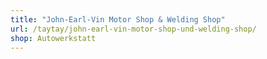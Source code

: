 ```yaml
---
title: "John-Earl-Vin Motor Shop & Welding Shop"
url: /taytay/john-earl-vin-motor-shop-und-welding-shop/
shop: Autowerkstatt
---
```

